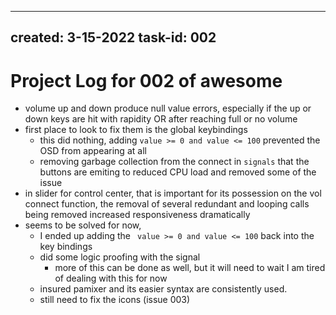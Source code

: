-------
created: 3-15-2022
task-id: 002
-------

# Project Log for 002 of awesome

- volume up and down produce null value errors, especially if the up or down keys are hit with rapidity OR after reaching full or no volume
- first place to look to fix them is the global keybindings
  - this did nothing, adding `value >= 0 and value <= 100` prevented the OSD from appearing at all
  - removing garbage collection from the connect in `signals` that the buttons are emiting to reduced CPU load and removed some of the issue
- in slider for control center, that is important for its possession on the vol connect function, the removal of several redundant and looping calls being removed increased responsiveness dramatically 
- seems to be solved for now, 
  - I ended up adding the ` value >= 0 and value <= 100` back into the key bindings 
  -  did some logic proofing with the signal
     -  more of this can be done as well, but it will need to wait I am tired of dealing with this for now 
  -  insured pamixer and its easier syntax are consistently used. 
  -  still need to fix the icons (issue 003)
